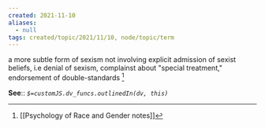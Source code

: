 ```yaml
---
created: 2021-11-10
aliases:
  - null
tags: created/topic/2021/11/10, node/topic/term
---
```

a more subtle form of sexism not involving explicit admission of sexist beliefs, i.e denial of sexism, complainst about "special treatment," endorsement of double-standards [^1]

**See**::
*`$=customJS.dv_funcs.outlinedIn(dv, this)`* 

[^1]: [[Psychology of Race and Gender notes]]

